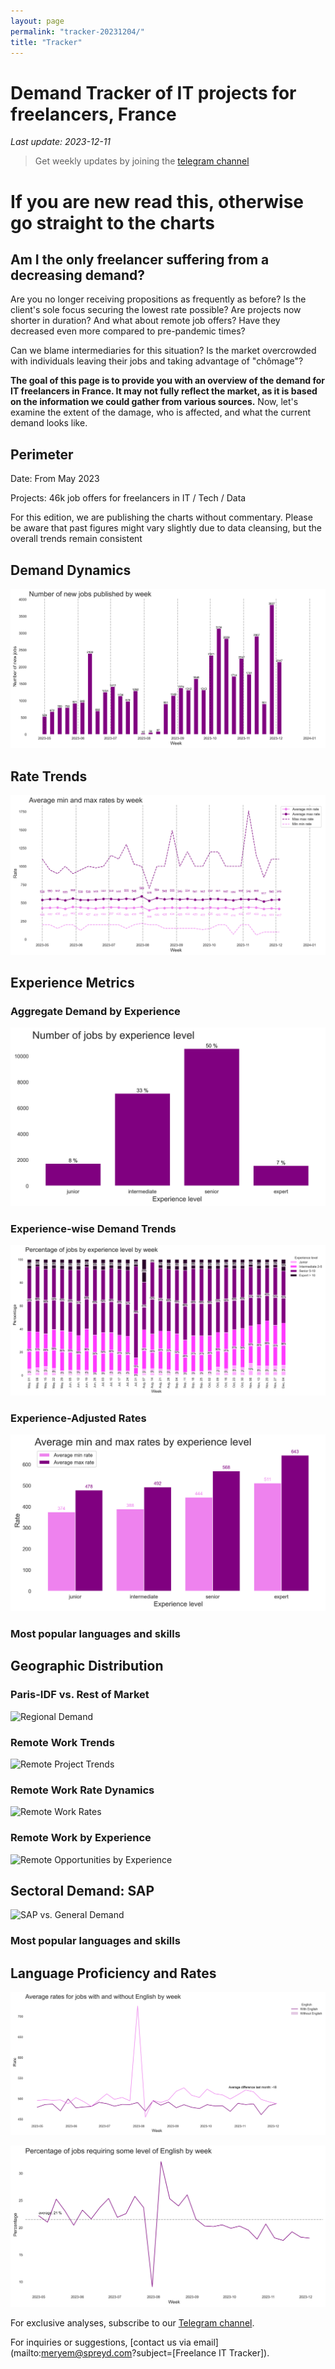 ```yaml
---
layout: page
permalink: "tracker-20231204/"
title: "Tracker"
---
```

# Demand Tracker of IT projects for freelancers, France

*Last update: 2023-12-11*

> Get weekly updates by joining the [telegram
> channel](https://t.me/+3y9PJaF335UxYTg0)

# If you are new read this, otherwise go straight to the charts

## Am I the only freelancer suffering from a decreasing demand?

Are you no longer receiving propositions as frequently as before?
Is the client's sole focus securing the lowest rate possible?
Are projects now shorter in duration?
And what about remote job offers? Have they decreased even more compared to pre-pandemic times?

Can we blame intermediaries for this situation?
Is the market overcrowded with individuals leaving their jobs and taking advantage of "chômage"?

**The goal of this page is to provide you with an overview of the demand for IT freelancers in France. It may not fully reflect the market, as it is based on the information we could gather from various sources.**
Now, let's examine the extent of the damage, who is affected, and what the current demand looks like.

## Perimeter

Date: From May 2023

Projects: 46k job offers for freelancers in IT / Tech / Data

For this edition, we are publishing the charts without commentary. Please be aware that past figures might vary slightly due to data cleansing, but the overall trends remain consistent

## Demand Dynamics

![Demand Trajectory](figs/20231204_missions_by_week.png)

## Rate Trends

![Rate Evolution](figs/20231204_missions_by_week_rate.png)

## Experience Metrics

### Aggregate Demand by Experience

![Experience-Based Demand](figs/20231204_exp_lvl.png)

### Experience-wise Demand Trends

![Demand by Experience Over Time](figs/20231204_missions_by_week_exp.png)

### Experience-Adjusted Rates

![Average Rates by Experience](figs/20231204_exp_lvl_rate.png)

### Most popular languages and skills

## Geographic Distribution

### Paris-IDF vs. Rest of Market

![Regional Demand](figs/20231204_missions_by_location.png)

### Remote Work Trends

![Remote Project Trends](figs/20231204_missions_by_remote.png)

### Remote Work Rate Dynamics

![Remote Work Rates](figs/20231204_missions_by_remote_rate.png)

### Remote Work by Experience

![Remote Opportunities by Experience](figs/20231204_missions_by_remote_exp.png)

## Sectoral Demand: SAP

![SAP vs. General Demand](figs/20231204_missions_by_sap.png)

### Most popular languages and skills

## Language Proficiency and Rates

![Impact of English Skills](figs/20231204_missions_anglais_rate.png)

![Share of English Jobs](figs/20231204_missions_anglais.png)

For exclusive analyses, subscribe to our [Telegram channel](https://t.me/+3y9PJaF335UxYTg0).

For inquiries or suggestions, [contact us via email](mailto:meryem@spreyd.com?subject=[Freelance IT Tracker]).

